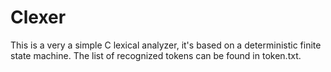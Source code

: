 # Clexer
This is a very a simple C lexical analyzer, it's based on a deterministic finite state machine.
The list of recognized tokens can be found in token.txt.
